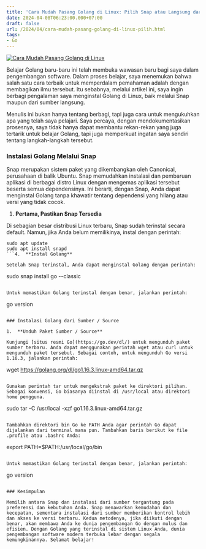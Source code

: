 ```yaml
---
title: 'Cara Mudah Pasang Golang di Linux: Pilih Snap atau Langsung dari Sumber'
date: 2024-04-08T06:23:00.000+07:00
draft: false
url: /2024/04/cara-mudah-pasang-golang-di-linux-pilih.html
tags: 
- Go
---
```


[![Cara Mudah Pasang Golang di Linux](https://blogger.googleusercontent.com/img/b/R29vZ2xl/AVvXsEiqP2q8Xiu1O9y7wlAyDx8y8O978IsB3aLkTF41hyaQ1XGb73qr5ZLwN5pp9dhIPe9vrs6sckE6kCR-FiVNQefUYLdntvRBGB6sSbKVl1c4oU4DBh34QOzHFFC4pzzuzq3B2qkgppdEpj92O5fMWk0Nc8C1folIuBsiEd1gWv4w3JE_7QqKFbDasAs630Qu/w640-h366/DALL%C2%B7E%202024-04-08%2006.07.08%20-%20Create%20a%20simple%20and%20clean%20digital%20thumbnail%20for%20a%20blog%20post%20in%20landscape%20orientation,%20showcasing%20the%20concept%20of%20installing%20the%20Go%20programming%20language.webp "Cara Mudah Pasang Golang di Linux")](https://blogger.googleusercontent.com/img/b/R29vZ2xl/AVvXsEiqP2q8Xiu1O9y7wlAyDx8y8O978IsB3aLkTF41hyaQ1XGb73qr5ZLwN5pp9dhIPe9vrs6sckE6kCR-FiVNQefUYLdntvRBGB6sSbKVl1c4oU4DBh34QOzHFFC4pzzuzq3B2qkgppdEpj92O5fMWk0Nc8C1folIuBsiEd1gWv4w3JE_7QqKFbDasAs630Qu/s1792/DALL%C2%B7E%202024-04-08%2006.07.08%20-%20Create%20a%20simple%20and%20clean%20digital%20thumbnail%20for%20a%20blog%20post%20in%20landscape%20orientation,%20showcasing%20the%20concept%20of%20installing%20the%20Go%20programming%20language.webp)

Belajar Golang baru-baru ini telah membuka wawasan baru bagi saya dalam pengembangan software. Dalam proses belajar, saya menemukan bahwa salah satu cara terbaik untuk memperdalam pemahaman adalah dengan membagikan ilmu tersebut. Itu sebabnya, melalui artikel ini, saya ingin berbagi pengalaman saya menginstal Golang di Linux, baik melalui Snap maupun dari sumber langsung.

Menulis ini bukan hanya tentang berbagi, tapi juga cara untuk mengukuhkan apa yang telah saya pelajari. Saya percaya, dengan mendokumentasikan prosesnya, saya tidak hanya dapat membantu rekan-rekan yang juga tertarik untuk belajar Golang, tapi juga memperkuat ingatan saya sendiri tentang langkah-langkah tersebut.

### Instalasi Golang Melalui Snap

Snap merupakan sistem paket yang dikembangkan oleh Canonical, perusahaan di balik Ubuntu. Snap memudahkan instalasi dan pembaruan aplikasi di berbagai distro Linux dengan mengemas aplikasi tersebut beserta semua dependensinya. Ini berarti, dengan Snap, Anda dapat menginstal Golang tanpa khawatir tentang dependensi yang hilang atau versi yang tidak cocok.

1.  **Pertama, Pastikan Snap Tersedia**

Di sebagian besar distribusi Linux terbaru, Snap sudah terinstal secara default. Namun, jika Anda belum memilikinya, instal dengan perintah:

```
sudo apt update
sudo apt install snapd 
```4.  **Instal Golang**

Setelah Snap terinstal, Anda dapat menginstal Golang dengan perintah:

```
sudo snap install go --classic 
```7.  **Verifikasi Instalasi**

Untuk memastikan Golang terinstal dengan benar, jalankan perintah:

```
go version 
```

### Instalasi Golang dari Sumber / Source

1.  **Unduh Paket Sumber / Source**

Kunjungi [situs resmi Go](https://go.dev/dl/) untuk mengunduh paket sumber terbaru. Anda dapat menggunakan perintah wget atau curl untuk mengunduh paket tersebut. Sebagai contoh, untuk mengunduh Go versi 1.16.3, jalankan perintah:

```
wget https://golang.org/dl/go1.16.3.linux-amd64.tar.gz 
```4.  **Ekstrak Paket**

Gunakan perintah tar untuk mengekstrak paket ke direktori pilihan. Sebagai konvensi, Go biasanya diinstal di /usr/local atau direktori home pengguna.

```
sudo tar -C /usr/local -xzf go1.16.3.linux-amd64.tar.gz 
```7.  **Konfigurasi PATH**

Tambahkan direktori bin Go ke PATH Anda agar perintah Go dapat dijalankan dari terminal mana pun. Tambahkan baris berikut ke file .profile atau .bashrc Anda:

```
export PATH=$PATH:/usr/local/go/bin 
```10.  **Verifikasi Instalasi**

Untuk memastikan Golang terinstal dengan benar, jalankan perintah:

```
go version 
```

### Kesimpulan

Memilih antara Snap dan instalasi dari sumber tergantung pada preferensi dan kebutuhan Anda. Snap menawarkan kemudahan dan kecepatan, sementara instalasi dari sumber memberikan kontrol lebih dan akses ke versi terbaru. Kedua metodenya, jika diikuti dengan benar, akan membawa Anda ke dunia pengembangan Go dengan mulus dan efisien. Dengan Golang yang terinstal di sistem Linux Anda, dunia pengembangan software modern terbuka lebar dengan segala kemungkinannya. Selamat belajar!